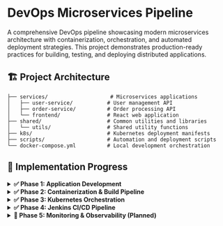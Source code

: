 # DevOps Microservices Pipeline

A comprehensive DevOps pipeline showcasing modern microservices architecture with containerization, orchestration, and automated deployment strategies. This project demonstrates production-ready practices for building, testing, and deploying distributed applications.

## 🏗️ Project Architecture

```
├── services/                    # Microservices applications
│   ├── user-service/           # User management API
│   ├── order-service/          # Order processing API
│   └── frontend/               # React web application
├── shared/                     # Common utilities and libraries
│   └── utils/                  # Shared utility functions
├── k8s/                        # Kubernetes deployment manifests
├── scripts/                    # Automation and deployment scripts
└── docker-compose.yml          # Local development orchestration
```

## 🚀 Implementation Progress

<details>
<summary><strong>✅ Phase 1: Application Development</strong></summary>

### Microservices Architecture
- **User Service** (Node.js + Express)
  - RESTful API for user management
  - CRUD operations with validation
  - Health monitoring endpoints
  - Unit and integration testing
- **Order Service** (Node.js + Express)  
  - Order processing and management
  - Service-to-service communication
  - Business logic validation
  - Comprehensive test coverage
- **Frontend Application** (React)
  - Modern SPA with React Router
  - API integration with backend services
  - Responsive UI components
  - State management with React Query

### Shared Infrastructure
- **Common Utilities Package**
  - Centralized logging with Winston
  - Input validation schemas
  - Standardized response helpers
  - Error handling middleware
- **Testing Framework**
  - Jest for unit testing
  - Supertest for API testing
  - Integration test suites
  - Code coverage reporting

</details>

<details>
<summary><strong>✅ Phase 2: Containerization & Build Pipeline</strong></summary>

### Docker Implementation
- **Multi-stage Dockerfiles**
  - Optimized build processes
  - Security best practices
  - Non-root user implementation
  - Health check integration
- **Container Orchestration**
  - Docker Compose for local development
  - Service networking configuration
  - Volume management
  - Environment variable handling

### Build Automation
- **Image Building Scripts**
  - Semantic versioning strategy
  - Git commit hash tagging
  - Automated build processes
  - Cross-platform compatibility
- **Security Scanning**
  - Trivy vulnerability assessment
  - Automated security reporting
  - Build pipeline integration
  - Critical vulnerability blocking
- **Registry Management**
  - Docker Hub integration
  - Image tagging strategies
  - Push automation scripts
  - Multi-environment support

</details>

<details>
<summary><strong>✅ Phase 3: Kubernetes Orchestration</strong></summary>

### Container Orchestration
- **Kubernetes Manifests**
  - Deployment configurations
  - Service definitions
  - ConfigMap management
  - Resource allocation
- **High Availability Setup**
  - Multi-replica deployments
  - Load balancing configuration
  - Health check probes
  - Auto-restart policies
- **Networking & Ingress**
  - Service mesh configuration
  - External traffic routing
  - SSL/TLS termination
  - Path-based routing

### Scalability Features
- **Horizontal Pod Autoscaling**
  - CPU-based scaling policies
  - Memory utilization monitoring
  - Custom metrics integration
  - Automatic scale-up/down
- **Resource Management**
  - CPU and memory limits
  - Quality of Service classes
  - Node affinity rules
  - Resource quotas

</details>

<details>
<summary><strong>✅ Phase 4: Jenkins CI/CD Pipeline</strong></summary>

### Jenkins Setup
- **Docker-based Jenkins** with local agent support
- **Pipeline as Code** using Jenkinsfile
- **Multi-stage pipeline** with parallel execution
- **Branch-based deployment** (master branch only)

### Pipeline Stages
- **📥 Checkout**: Clone code from GitHub repository
- **📦 Install Dependencies**: npm install for all services
- **🧪 Run Tests**: Parallel testing for all microservices
- **🐳 Build Images**: Smart building based on code changes
- **🔒 Security Scan**: Trivy vulnerability scanning
- **📤 Push Images**: Docker Hub registry integration
- **🚀 Deploy**: Kubernetes deployment automation

### Automation Features
- **Auto-trigger** on code changes (Poll SCM)
- **Smart building** - only build when code changes
- **Script integration** - uses existing build/deploy scripts
- **Error handling** - continues pipeline on non-critical failures

</details>

<details>
<summary><strong>🔄 Phase 5: Monitoring & Observability (Planned)</strong></summary>

### Metrics & Monitoring
- Prometheus metrics collection
- Grafana dashboard setup
- Alert manager configuration
- Custom business metrics

### Logging & Tracing
- Centralized logging with ELK stack
- Distributed tracing
- Log aggregation and analysis
- Performance monitoring

</details>
